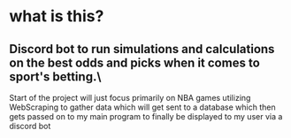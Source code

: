 # what is this?
## Discord bot to run simulations and calculations on the best odds and picks when it comes to sport's betting.\
Start of the project will just focus primarily on NBA games utilizing WebScraping to gather data which will get sent to a database which then gets passed on to my main program to finally be displayed to my user via a discord bot
